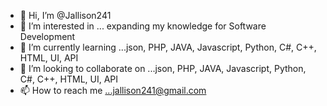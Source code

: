 - 👋 Hi, I’m @Jallison241
- 👀 I’m interested in ... expanding my knowledge for Software Development
- 🌱 I’m currently learning ...json, PHP, JAVA, Javascript, Python, C#, C++, HTML, UI, API
- 💞️ I’m looking to collaborate on ...json, PHP, JAVA, Javascript, Python, C#, C++, HTML, UI, API
- 📫 How to reach me ...jallison241@gmail.com

<!---
Jallison241/Jallison241 is a ✨ special ✨ repository because its `README.md` (this file) appears on your GitHub profile.
You can click the Preview link to take a look at your changes.
--->
